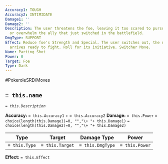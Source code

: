 ```yaml
---
Accuracy1: TOUGH
Accuracy2: INTIMIDATE
Damage1: ''
Damage2: ''
Description: The user threatens the foe, leaving it too scared to pursuit the user
  or overwhelm the ally that just switched in the battlefield.
DmgType: SUPPORT
Effect: Reduce foe's Strength and Special. The user switches out, the new Pokemon
  arrives ready to fight. Roll for its initiative. Switcher Move.
Name: Parting Shot
Power: 0
Target: Foe
Type: Dark
---
```


#PokeroleSRD/Moves

## `= this.name` 
*`= this.Description`*

**Accuracy:** `= this.Accuracy1` + `= this.Accuracy2`
**Damage:** `= this.Power` `= choice(length(this.Damage1)=0, "","\+ "+ this.Damage1)` `= choice(length(this.Damage2)=0, "","\+ "+ this.Damage2)`

| Type          | Target          | Damage Type          | Power          |
| ------------- | --------------- | ---------------- | -------------- |
| `= this.Type` | `= this.Target` | `= this.DmgType` | `= this.Power` | 

**Effect:** `= this.Effect`